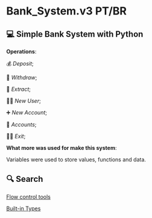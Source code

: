 # Bank_System.v3 PT/BR
## 💻 **Simple Bank System with Python**

**Operations**:

💰 _Deposit_;

💸 _Withdraw_;

🧾 _Extract_;

🧍‍♂️ _New User_;

➕ _New Account_;

💼 _Accounts_;

🏃‍♂️ _Exit_;

**What more was used for make this system**:

Variables were used to store values, functions and data.

## 🔍 Search
[Flow control tools](https://docs.python.org/pt-br/3/tutorial/controlflow.html)

[Built-in Types](https://docs.python.org/pt-br/3/library/stdtypes.html)



